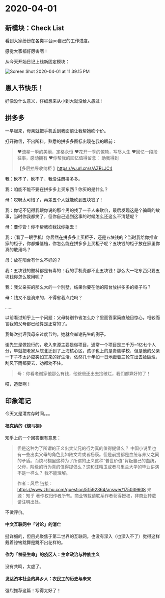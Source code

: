 # 2020-04-01
## 新模块：Check List

看到大家纷纷在各类平台po自己的工作进度。

感觉大家都好厉害啊！

从今天开始日记上线新固定模块：

![Screen Shot 2020-04-01 at 11.39.15 PM](https://tva1.sinaimg.cn/large/00831rSTly1gdeozl14p7j30zw0u0wrv.jpg)

## 愚人节快乐！
好像没什么意义，仔细想来从小到大就没给人愚过！

## 拼多多

一早起来，母亲就把手机丢到我面前让我帮她砍个价。

打开微信，不出所料，熟悉的拼多多图标出现在我的眼前：

> ❤️流星一瞬的美丽，定格永恒
> 		❤️花开一季的惊艳，写尽人生
> 		❤️回忆一段段往事，感动拥有
> 		❤️你帮我的回忆值得留念： 助我得到
>
> 【多层抽屉收纳柜 】https://w.url.cn/s/AZRLJC4

我：砍不了，砍不了，我没注册拼多多。

我：咱能不能不要在拼多多上买东西？你买的是什么？

母：哎呀太可惜了，再差五个人就能砍到五块钱了！

我：你记不记得我跟你说的那个男的找了一千人来砍价，最后发现这是个骗局的故事，当时你我都笑了，但你自己遇到这事的时候怎么还这么不清楚呢？

母：要你管！你不帮我砍我找你姐去！

我：（看了一眼手机）你居然在拼多多上买柜子，还是五块钱的？当时我给你推宜家的柜子，你都嫌低档，你怎么能在拼多多上买柜子呢？五块钱的柜子放在家里你真的敢用吗？

母：放在阳台有什么不好的？

我：五块钱的塑料都是有毒的！我的手机壳都不止五块钱！那么大一坨东西只要五块钱你怎么敢用呢？

我：我父亲买的那么大的一个别墅，结果你要在他的阳台放拼多多的柜子吗？

母：钱又不是淌来的，不得省着点花吗？

……

以前看过知乎上一个问题：父母特别节省怎么办？里面答案简直触目惊心，相较而言我的父母都已经算是正常的了。

我每次批评我母亲过度节约，她就会举谢先生的例子。

谢先生是做投行的，收入来源主要是做项目，通常一个项目是三千万~1亿七个人分，早就把老家从皖北迁到了上海核心区，孩子也上的是贵族学校，但是他的父亲一下子不太适应突如其来的好生活，依然几十年如一日地蹬着三轮车出去捡破烂，刮风下雨都要去，劝都劝不住。

> 母：你看老谢家他那么有钱，他爸爸还出去捡破烂，我们都算好的了！

哎，造孽啊！

## 印象笔记

今天又是清库存时间。。。

#### 福克纳的《烧马棚》

知乎上的一个回答很有意思：

> 但是这种为了所谓的正义出卖父兄的行为真的值得提倡么？
> 中国小说里也有一些出卖父母的角色比如陆文龙或者杨康。但是前提都是血统与养父之间的矛盾。而烧马棚里这种为了所谓的正义这种“普世价值”背叛自己的血统，父母，阶级的行为真的值得提倡么？这和汪精卫或者马里兰大学的毕业讲演不是一样么？
> 我不能理解。
>
> 作者：风后
> 链接：https://www.zhihu.com/question/51592364/answer/175039608
> 来源：知乎
> 著作权归作者所有。商业转载请联系作者获得授权，非商业转载请注明出处。

不做评价。

#### 中文互联网中「讨论」的消亡

挺详细的，但目光聚焦于第二世界的互联网，也没有深入（也深入不了）觉得这样戴着镣铐跳舞是跳不出花样的。

#### 作为「神圣生命」的疫区人：生命政治与种族主义

没有共鸣，太虚了。

#### 发达资本社会的异乡人：农民工的历史与未来

强烈推荐这篇！写得太好了！